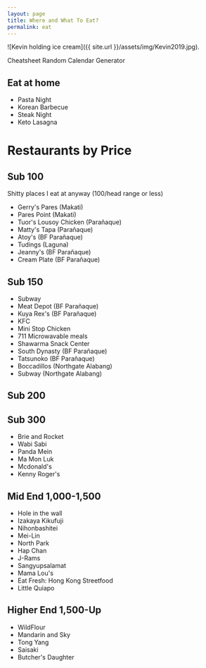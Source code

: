 ```yaml
---
layout: page
title: Where and What To Eat?
permalink: eat
---
```

![Kevin holding ice cream]({{ site.url }}/assets/img/Kevin2019.jpg).

Cheatsheet Random Calendar Generator

## Eat at home

- Pasta Night
- Korean Barbecue
- Steak Night
- Keto Lasagna

# Restaurants by Price

## Sub 100

Shitty places I eat at anyway (100/head range or less)

- Gerry's Pares (Makati)
- Pares Point (Makati)
- Tuor's Lousoy Chicken (Parañaque)
- Matty's Tapa (Parañaque)
- Atoy's (BF Parañaque)
- Tudings (Laguna)
- Jeanny's (BF Parañaque)
- Cream Plate (BF Parañaque)

## Sub 150

- Subway
- Meat Depot (BF Parañaque)
- Kuya Rex's (BF Parañaque)
- KFC
- Mini Stop Chicken
- 711 Microwavable meals
- Shawarma Snack Center
- South Dynasty (BF Parañaque)
- Tatsunoko (BF Parañaque)
- Boccadillos (Northgate Alabang)
- Subway (Northgate Alabang)


## Sub 200


## Sub 300

- Brie and Rocket
- Wabi Sabi
- Panda Mein
- Ma Mon Luk
- Mcdonald's
- Kenny Roger's

## Mid End 1,000-1,500

- Hole in the wall
- Izakaya Kikufuji
- Nihonbashitei
- Mei-Lin
- North Park
- Hap Chan
- J-Rams
- Sangyupsalamat
- Mama Lou's
- Eat Fresh: Hong Kong Streetfood
- Little Quiapo


## Higher End 1,500-Up

- WildFlour
- Mandarin and Sky
- Tong Yang
- Saisaki
- Butcher's Daughter
